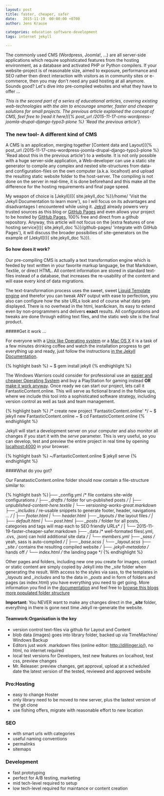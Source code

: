 ```yaml
---
layout: post
title: faster, cheaper, safer
date:   2015-11-19  00:00:00 +0700
author: Jens Krause

categories: education software-development
tags: internet jekyll

---
```


The commonly used CMS (Wordpress, Joomla!, ...) are all server-side applications which require sophisticated features from the hosting environment, as a database and activated PHP or Python compilers. If your website-project is of reasonable size, aimed to exposure, performance and SEO rather then direct interaction with visitors as in community sites or e-commerce, then you may don't need any paid hosting at all anymore. Sounds good? Let's dive into pre-compiled websites and what they have to offer ... 

<!--more-->

[GitHub Pages]: https://pages.github.com/ "Visit GitHub Pages"
[GitHub help]: https://help.github.com/articles/setting-up-a-custom-domain-with-github-pages/ "Set up a custom domain with GitHub Pages"

_This is the second part of a series of educational articles, covering existing web-technologies with the aim to encourage smarter, faster and cheaper solutions for small projects. The previous article explained the concept of CMS, feel free to [read it here]({% post_url /2015-11-17-cms-wordpress-joomla-drupal-django-typo3-plone %} 'Read the previous article')._

### The new tool- A different kind of CMS
A CMS is an application, merging together [Content data and Layout]({% post_url /2015-11-17-cms-wordpress-joomla-drupal-django-typo3-plone %} 'Read about this in the previous article') to a website. It is not only possible with a huge server-side application, a Web-developer can use a static site generator to compile any complex and nested site-structures from data- and configuration-files on the own computer (a.k.a. localhost) and upload the resulting static website folder to the host-server. The compiling is not done on the server in real-time, it is done beforehand and this make all the difference for the hosting requirements and final page speed.

My weapon of choice is [Jekyll]({{ site.jekyll_doc %}}/home/ 'Visit the Jekyll Documentation to learn more'), so I will focus on its advantages and disadvantages I encountered while using it. [Jekyll](http://jekyllrb.com/ 'Visit Jekyll website,,') already powers very trusted sources as this blog or [GitHub Pages] and even allows your project to be hosted by [GitHub Pages], 100% free and direct from a github repository. Anyway, this article will not focus on the [extra features of one hosting service]({{ site.jekyll_doc %}}/github-pages/ 'integrate with GitHub Pages'), it will discuss the broader possibilies of site-generators on the example of [Jekyll]({{ site.jekyll_doc %}}).


#### So how does it work?

Our pre-compiling CMS is actually a text transformation engine which is feeded by text written in your favorite markup language, be that Markdown, Textile, or direct HTML. All content information are stored in standard text-files instead of a database, that increases the re-usability of the content and will ease every kind of data migrations. 

The text-transformation process uses the sweet, sweet [Liquid Template engine](https://github.com/Shopify/liquid/wiki) and therefor you can tweak ANY output with ease to perfection, you also can configure how the site URLs look and of course what data gets displayed. There is no overhead in the html, lean&clean, its easy to extend even by non-programmers and delivers **exact** results. All configurations and tweaks are done through editing text files, and the static web site is the final product.

#####Get it work ...

For everyone with a [Unix like Operating system](https://en.wikipedia.org/wiki/Unix-like 'Unix like OS on wikipedia') or a [Mac OS X](https://en.wikipedia.org/wiki/OS_X 'MacBook & Co.') it is a task of a few minutes drinking coffee and watch the installation progress to get everything up and ready, just follow the instructions [in the Jekyll Documentation](http://jekyllrb.com/docs/installation/ 'How to install Jekyll on your localhost').

{% highlight bash %} ~ $ gem install jekyll
{% endhighlight %}

 The Windows Warriors could consider for professional use an [easier and cheaper Operating System](https://duckduckgo.com/?q=cool+and+free+operating+systems) and buy a PlayStation for gaming instead **OR** [make it work anyway](http://jekyll-windows.juthilo.com/ 'Jekyll on Win OS'). Once ready we can start our project, lets call it FantasticContent.online. This will serve as fictional brand in the follow ups, where we include this tool into a sophisticated software strategy, including version control as well as task and team management.

{% highlight bash %}
/* create new project 'FantasticContent.online' */
~ $ jekyll new FantasticContent.online 
~ $ cd FantasticContent.online
{% endhighlight %}

Jekyll will start a development server on your computer and also monitor all changes if you start it with the _serve_ parameter. This is very useful, so you can develop, test and preview the entire project in real time by opening [localhost:4000](http://localhost:4000) in your browser.

{% highlight bash %}
~/FantasticContent.online $ jekyll serve
{% endhighlight %}

####What do you got?

Our FanatasticContent.online folder should now contain a file-structure similar to:

{% highlight bash %}├── _config.yml /* file contains site-wide configurations */ 
├── _drafts /* folder for un-published posts */
| ├── unpublished-content-here.textile 
| └── versioning-works-great.markdown 
├── _includes /* re-usable snippets to generate footer, header, navigations ... */
| ├── footer.html
| └── header.html 
├── _layouts /* the layout files */
| ├── default.html 
| └── post.html 
├── _posts /* folder for all posts, categories and tags will map each to SEO friendly URLs* /
| └── 2015-11-19-faster-cheaper-safer.markdown
├── _data /* well-formated files(.yml, .cvs, .json) can hold additional site data */
| └── members.yml
├── _sass /* yeah, sass is auto-compiled */
| ├── _base.scss
| └── _layout.scss
├── _site /* contains the resulting compiled website */
├── .jekyll-metadata /* hands off */
└── index.html /* the landing page */
{% endhighlight %}

Other pages and folders, including new one you create for images, contact or static content are simply copied by Jekyll into the *_site* folder when generating the result. With access to the styles via sass, to the templates in *_layouts* and *_includes* and to the data in  *_posts* and in form of folders and pages (as index.html) you have everything you need to get going. More information you find in the [documentation](http://jekyllrb.com/docs/home/ 'Browse Jekyll documentation ...') and feel free to [browse this blogs more populated folder structure](https://github.com/Solomonic/theming.rasta_online 'Browse on github ...')

**Important:** You NEVER want to make any changes direct in the ***_site*** folder, everything in there is gone next time Jekyll re-generate the website.

#### Teamwork:Organisation is the key
- version control text-files via github for Layout and Content
- blob data (images) goes into library folder, backed up via TimeMachine/ Windows Backup
- Editors just work .markdown files (online editor: http://dillinger.io/), no html, no internet required
- local test versions for Developers, test new features on localhost, test css, preview changes
- Mr. Releaser: preview changes, get approval, upload at a scheduled date the latest version of the tested, reviewed and approved website

### Pro:Hosting
- easy to change Hoster
- only library need to be moved to new server, plus the lastest version of the git clone
- use fishing offers, migrate with reasonable effort to new location

### SEO
- with smart urls with categories
- useful naming conventions
- permalinks
- sitemaps

### Development
- fast prototyping
- perfect for A/B testing, marketing
- mid tech-level required to setup
- low tech-level required for maintance or content creation

